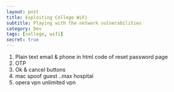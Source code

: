 ```yaml
---
layout: post
title: Exploiting College WiFi
subtitle: Playing with the network vulnerabilities
category: Dev
tags: [college, wifi]
secret: true
---
```


1. Plain text email & phone in html code of reset password page
2. OTP
3. Ok & cancel buttons
4. mac spoof guest ..max hospital
5. opera vpn unlimited vpn
